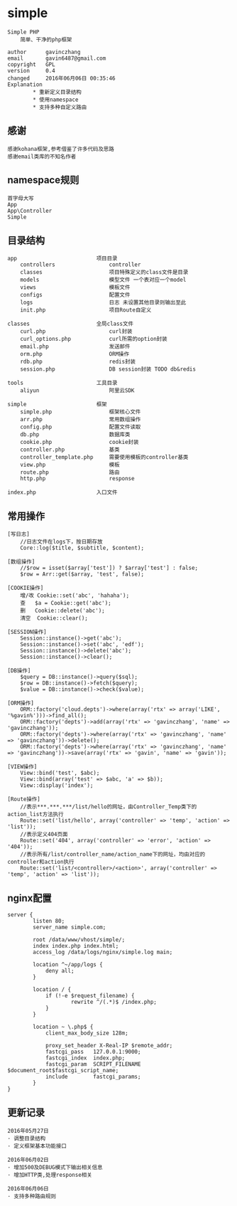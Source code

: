 # simple

	Simple PHP
		简单、干净的php框架

	author		gavinczhang
	email		gavin6487@gmail.com
	copyright	GPL
	version		0.4
	changed		2016年06月06日 00:35:46
	Explanation
			* 重新定义目录结构
			* 使用namespace
			* 支持多种自定义路由

## 感谢
	感谢kohana框架,参考借鉴了许多代码及思路
	感谢email类库的不知名作者

## namespace规则

	首字母大写
	App
	App\Controller
	Simple

## 目录结构

	app							项目目录
		controllers					controller
		classes						项目特殊定义的class文件是目录
		models						模型文件 一个表对应一个model
		views						模板文件
		configs						配置文件
		logs						日志 未设置其他目录则输出至此
		init.php					项目Route自定义

	classes						全局class文件
		curl.php					curl封装
		curl_options.php			curl所需的option封装
		email.php					发送邮件
		orm.php						ORM操作
		rdb.php						redis封装
		session.php					DB session封装 TODO db&redis

	tools						工具目录
		aliyun						阿里云SDK

	simple						框架
		simple.php					框架核心文件
		arr.php						常用数组操作
		config.php					配置文件读取
		db.php						数据库类
		cookie.php					cookie封装
		controller.php				基类
		controller_template.php		需要使用模板的controller基类
		view.php					模板
		route.php					路由
		http.php					response

	index.php					入口文件

## 常用操作

	[写日志]
		//日志文件在logs下，按日期存放
		Core::log($title, $subtitle, $content);

	[数组操作]
		//$row = isset($array['test']) ? $array['test'] : false;
		$row = Arr::get($array, 'test', false);

	[COOKIE操作]
		增/改	Cookie::set('abc', 'hahaha');
		查	$a = Cookie::get('abc');
		删	Cookie::delete('abc');
		清空	Cookie::clear();

	[SESSION操作]
		Session::instance()->get('abc');
		Session::instance()->set('abc', 'edf');
		Session::instance()->delete('abc');
		Session::instance()->clear();

	[DB操作]
		$query = DB::instance()->query($sql);
		$row = DB::instance()->fetch($query);
		$value = DB::instance()->check($value);

	[ORM操作]
		ORM::factory('cloud.depts')->where(array('rtx' => array('LIKE', '%gavin%')))->find_all();
		ORM::factory('depts')->add(array('rtx' => 'gavinczhang', 'name' => 'gavinczhang'));
		ORM::factory('depts')->where(array('rtx' => 'gavinczhang', 'name' => 'gavinczhang'))->delete();
		ORM::factory('depts')->where(array('rtx' => 'gavinczhang', 'name' => 'gavinczhang'))->save(array('rtx' => 'gavin', 'name' => 'gavin'));

	[VIEW操作]
		View::bind('test', $abc);
		View::bind(array('test' => $abc, 'a' => $b));
		View::display('index');

	[Route操作]
		//表示***.***.***/list/hello的网址，由Controller_Temp类下的action_list方法执行
		Route::set('list/hello', array('controller' => 'temp', 'action' => 'list'));
		//表示定义404页面
		Route::set('404', array('controller' => 'error', 'action' => '404'));
		//表示所有/list/controller_name/action_name下的网址，均由对应的controller和action执行
		Route::set('list/<controller>/<action>', array('controller' => 'temp', 'action' => 'list'));

## nginx配置

	server {
			listen 80;
			server_name simple.com;

			root /data/www/vhost/simple/;
			index index.php index.html;
			access_log /data/logs/nginx/simple.log main;

			location ^~/app/logs {
				deny all;
			}

			location / {
				if (!-e $request_filename) {
						rewrite ^/(.*)$ /index.php;
				}
			}

			location ~ \.php$ {
				client_max_body_size 128m;

				proxy_set_header X-Real-IP $remote_addr;
				fastcgi_pass   127.0.0.1:9000;
				fastcgi_index  index.php;
				fastcgi_param  SCRIPT_FILENAME  $document_root$fastcgi_script_name;
				include        fastcgi_params;
			}
	}

## 更新记录

	2016年05月27日
	· 调整目录结构
	· 定义框架基本功能接口

	2016年06月02日
	· 增加500及DEBUG模式下输出相关信息
	· 增加HTTP类,处理response相关

	2016年06月06日
	· 支持多种路由规则